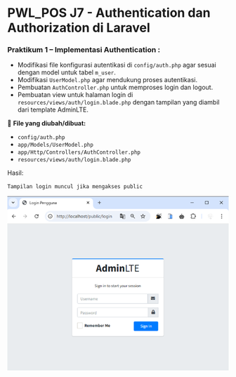 # PWL_POS J7 - Authentication dan Authorization di Laravel

### Praktikum 1 – Implementasi Authentication : 
- Modifikasi file konfigurasi autentikasi di `config/auth.php` agar sesuai dengan model untuk tabel `m_user`.
- Modifikasi `UserModel.php` agar mendukung proses autentikasi.
- Pembuatan `AuthController.php` untuk memproses login dan logout.
- Pembuatan view untuk halaman login di `resources/views/auth/login.blade.php` dengan tampilan yang diambil dari template AdminLTE.

📌 **File yang diubah/dibuat:**
- `config/auth.php`
- `app/Models/UserModel.php`
- `app/Http/Controllers/AuthController.php`
- `resources/views/auth/login.blade.php`

Hasil:<br>

```cmd
Tampilan login muncul jika mengakses public
```
![img](img/P1.png)

